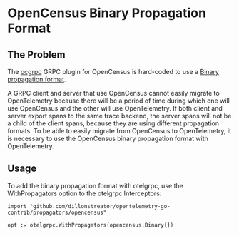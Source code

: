 # OpenCensus Binary Propagation Format

## The Problem

The [ocgrpc](https://github.com/census-instrumentation/opencensus-go/tree/master/plugin/ocgrpc) GRPC plugin for OpenCensus is hard-coded to use a [Binary propagation format](https://github.com/census-instrumentation/opencensus-go/blob/380f4078db9f3ee20e26a08105ceecccddf872b8/trace/propagation/propagation.go).

A GRPC client and server that use OpenCensus cannot easily migrate to OpenTelemetry because there will be a period of time during which one will use OpenCensus and the other will use OpenTelemetry.  If both client and server export spans to the same trace backend, the server spans will not be a child of the client spans, because they are using different propagation formats.  To be able to easily migrate from OpenCensus to OpenTelemetry, it is necessary to use the OpenCensus binary propagation format with OpenTelemetry.

## Usage

To add the binary propagation format with otelgrpc, use the WithPropagators option to the otelgrpc Interceptors:

```golang
import "github.com/dillonstreator/opentelemetry-go-contrib/propagators/opencensus"

opt := otelgrpc.WithPropagators(opencensus.Binary{})
```
